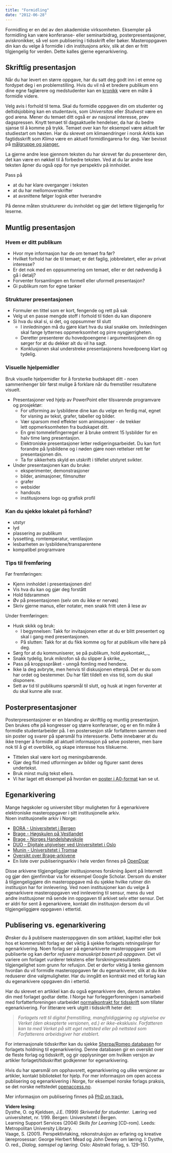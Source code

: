 ```yaml
---
title: "Formidling"
date: "2012-06-28"
---
```


Formidling er en del av den akademiske virksomheten. Eksempler på formidling kan være konferanse- eller seminarbidrag, posterpresentasjoner, aviskronikker, så vel som publisering i tidsskrift eller bøker. Masteroppgaven din kan du velge å formidle i din institusjons arkiv, slik at den er fritt tilgjengelig for verden. Dette kalles gjerne egenarkivering.

## Skriftlig presentasjon

Når du har levert en større oppgave, har du satt deg godt inn i et emne og fordypet deg i en problemstilling. Hvis du vil nå et bredere publikum enn dine egne faglærere og medstudenter kan en [kronikk](http://sokogskriv.no/kildebruk-og-referanser/kildevurdering/kvalitative-vurderinger/#kronikk) være en måte å formidle videre.

Velg avis i forhold til tema. Skal du formidle oppgaven din om studenter og deltidsjobbing kan en studentavis, som _Universitas_ eller _Studvest_ være en god arena. Mener du temaet ditt også er av nasjonal interesse, prøv dagspressen. Knytt temaet til dagsaktuelle hendelser, da har du bedre sjanse til å komme på trykk. Temaet over kan for eksempel være aktuelt før studiestart om høsten. Har du skrevet om klimaendringer i norsk Arktis kan fagtidsskrift som _Klima_ være en aktuell formidlingarena for deg. Vær bevisst på [målgruppe og sjanger.](http://sokogskriv.no/kildebruk-og-referanser/kildevurdering/kvalitative-vurderinger/#Malgruppe)

La gjerne andre lese gjennom teksten du har skrevet før du presenterer den, det kan være en nøkkel til å forbedre teksten. Ved at du lar andre lese teksten åpner du også opp for nye perspektiv på innholdet.

Pass på

- at du har klare overganger i teksten
- at du har mellomoverskrifter
- at avsnittene følger logisk etter hverandre

På denne måten strukturerer du innholdet og gjør det lettere tilgjengelig for leserne.

## Muntlig presentasjon

### Hvem er ditt publikum

- Hvor mye informasjon har de om temaet fra før?
- Hvilket forhold har de til temaet; er det faglig, jobbrelatert, eller av privat interesse?
- Er det nok med en oppsummering om temaet, eller er det nødvendig å gå i detalj?
- Forventer forsamlingen en formell eller uformell presentasjon?
- Gi publikum rom for egne tanker

### Strukturer presentasjonen

- Formuler en tittel som er kort, fengende og rett på sak
- Velg ut en passe mengde stoff i forhold til tiden du kan disponere
- Si hva du skal si, si det, og oppsummer til slutt
    - I innledningen må du gjøre klart hva du skal snakke om. Innledningen skal fange lytternes oppmerksomhet og pirre nysgjerrigheten.
    - Deretter presenterer du hovedpoengene i argumentasjonen din og sørger for at du dekker alt du vil ha sagt.
    - Konklusjonen skal understreke presentasjonens hovedpoeng klart og tydelig.

### Visuelle hjelpemidler

Bruk visuelle hjelpemidler for å forsterke budskapet ditt - noen sammenhenger blir først mulige å forklare når du fremstiller resultatene visuelt.

- Presentasjoner ved hjelp av PowerPoint eller tilsvarende programvare og prosjektør:
    - For utforming av lysbildene dine kan du velge en ferdig mal, egnet for visning av tekst, grafer, tabeller og bilder.
    - Vær sparsom med effekter som animasjoner - de trekker lett oppmerksomheten fra budskapet ditt.
    - En grei tommelefingerregel er å bruke omtrent 15 lysbilder for en halv time lang presentasjon.
    - Elektroniske presentasjoner letter redigeringsarbeidet. Du kan fort forandre på lysbildene og i nøden gjøre noen rettelser rett før presentasjonen din.
    - Ta for sikkerhets skyld en utskrift i tilfellet utstyret svikter.
- Under presentasjonen kan du bruke:
    - eksperimenter, demonstrasjoner
    - bilder, animasjoner, filmsnutter
    - grafer
    - websider
    - handouts
    - institusjonens logo og grafisk profil

### Kan du sjekke lokalet på forhånd?

- utstyr
- lyd
- plassering av publikum
- lyssetting, romtemperatur, ventilasjon
- lesbarheten av lysbildene/transparentene
- kompatibel programvare

### Tips til fremføring

Før fremføringen:

- Kjenn innholdet i presentasjonen din!
- Vis hva du kan og gjør deg forstått
- Hold tidsrammen
- Øv på presentasjonen (selv om du ikke er nervøs)
- Skriv gjerne manus, eller notater, men snakk fritt uten å lese av

Under fremføringen:

- Husk skikk og bruk:
    - I begynnelsen: Takk for invitasjonen etter at du er blitt presentert og skal i gang med presentasjonen.
    - På slutten: Takk for at du fikk komme og for at publikum ville høre på deg.
- Sørg for at du kommuniserer, se på publikum, hold øyekontakt_._
- Snakk tydelig, bruk mikrofon så du slipper å skrike_._
- Pass på kroppsspråket - unngå fomling med hendene.
- Ikke la deg avbryte, men henvis til diskusjonen etterpå. Det er du som har ordet og bestemmer. Du har fått tildelt en viss tid, som du skal disponere.
- Sett av tid til publikums spørsmål til slutt, og husk at ingen forventer at du skal kunne alle svar.

## Posterpresentasjoner

Posterpresentasjoner er en blanding av skriftlig og muntlig presentasjon. Den brukes ofte på kongresser og større konferanser, og er en fin måte å formidle studentarbeider på. I en postersesjon står forfatteren sammen med sin poster og svarer på spørsmål fra interesserte. Dette innebærer at du ikke trenger å formidle all aktuell informasjon på selve posteren, men bare nok til å gi et overblikk, og skape interesse hos tilskuerne.

- Tittelen skal være kort og meningsbærende.
- Gjør deg flid med utformingen av bilder og figurer samt deres undertekst.
- Bruk minst mulig tekst ellers.
- Vi har laget ett eksempel på hvordan en [poster i A0-format](http://www.ub.uib.no/sos/SoS_A0.pdf "A0-poster") kan se ut.

## Egenarkivering

Mange høgskoler og universitet tilbyr muligheten for å egenarkivere elektroniske masteroppgaver i sitt institusjonelle arkiv.  
Noen institusjonelle arkiv i Norge:

- [BORA - Universitetet i Bergen](https://bora.uib.no/ "BORA UIB")
- [Brage - Høgskulen på Vestlandet](https://brage.bibsys.no/xmlui/handle/11250/92930)
- [Brage - Norges Handelshøyskole](https://brage.bibsys.no/xmlui/handle/11250/92962 "BORA NHH")
- [DUO - Digitale utgivelser ved Universitetet i Oslo](https://www.duo.uio.no/ "DUO")
- [Munin - Universitetet i Tromsø](http://munin.uit.no/ "Munin")
- [Oversikt over Brage-arkivene](https://brage.bibsys.no/xmlui/ "Brage")
- En liste over publiseringsarkiv i hele verden finnes på [OpenDoar](http://www.opendoar.org/countrylist.php "OpenDoar")

Disse arkivene tilgjengeliggjør institusjonenes forskning åpent på Internett og gjør den gjenfinnbar via for eksempel Google Scholar. Dersom du ønsker å tilgjengeliggjøre din masteroppgave må du sjekke hvilke rutiner din institusjon har for innlevering. Ved noen institusjoner kan du velge å egenarkivere masteroppgaven ved innlevering til sensur, mens du ved andre institusjoner må sende inn oppgaven til arkivet selv etter sensur. Det er aldri for sent å egenarkivere, kontakt din institusjon dersom du vil tilgjengeliggjøre oppgaven i ettertid.

## Publisering vs. egenarkivering

Ønsker du å publisere masteroppgaven din som artikkel, kapittel eller bok hos et kommersielt forlag er det viktig å sjekke forlagets retningslinjer for egenarkivering. Noen forlag ser på egenarkiverte masteroppgaver som publiserte og kan derfor _refusere manuskript basert på oppgaven_. Det vil variere om forlaget vurderer tekstens eller forskningsresultatets tilgjengelighet som grunn for refusjon. Det er derfor viktig å tenke gjennom hvordan du vil formidle masteroppgaven før du egenarkiverer, slik at du ikke reduserer dine valgmuligheter. Har du inngått en kontrakt med et forlag kan du egenarkivere oppgaven din i ettertid.

Har du skrevet en artikkel kan du også egenarkivere den, dersom avtalen din med forlaget godtar dette. I Norge har forleggerforeningen i samarbeid med forfatterforeningen utarbeidet [normalkontrakt for tidsskrift](http://www.nffo.no/viewfile.aspx?id=143 "NFF normalkontrakt for tidsskrift") som tillater egenarkivering. For litterære verk utgitt i tidsskrift heter det:

> _Forlagets rett til digital fremstilling, mangfoldiggjøring og utgivelse av Verket (den aksepterte versjonen, ed.) er ikke-eksklusiv. Forfatteren kan ta med Verket på sitt eget nettsted eller på nettsted som Forfatterens arbeidsgiver har etablert._

For internasjonale tidsskrifter kan du sjekke [Sherpa/Romeo databasen](http://www.sherpa.ac.uk/romeo/ "Sherpa Romeo database") for forlagets holdning til egenarkivering. Denne databasen gir en oversikt over de fleste forlag og tidsskrift, og gir opplysninger om hvilken versjon av artikler forlaget/tidsskriftet godkjenner for egenarkivering.

Hvis du har spørsmål om opphavsrett, egenarkivering og ulike versjoner av artikler, kontakt biblioteket for hjelp. For mer informasjon om open access publisering og egenarkivering i Norge, for eksempel norske forlags praksis, se det norske nettstedet [openaccess.no](http://www.ub.uit.no/wiki/openaccess/index.php/Hovedside "Openaccess.no").

Mer informasjon om publisering finnes på [PhD on track.](http://www.phdontrack.net/share-and-publish/)

**Videre lesing**:  
Dysthe, O. og Kjeldsen, J.E. (1999) _Skriveråd for studenter._  Læring ved universitetet, nr. 1/99. Bergen: Universitetet i Bergen.  
Learning Support Services (2004) _Skills for Learning_ \[CD-rom\]. Leeds: Metropolitan University Library.[  
](?p=263)Vaage, S. (2001). Perspektivtaking, rekonstruksjon av erfaring og kreative læreprosessar: George Herbert Mead og John Dewey om læring. I: Dysthe, O. red., _Dialog, samspel og læring._ Oslo: Abstrakt forlag, s. 129-150.
